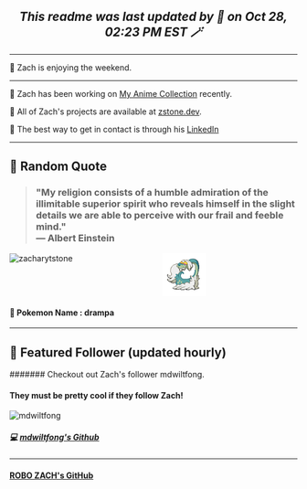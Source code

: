<h2 align="center" style="font-style: italic; font-weight: bold;">This readme was last updated by 🤖 on Oct 28, 02:23 PM EST 🪄 </h2></a>

---

🤖 Zach is enjoying the weekend.

---

🤖 Zach has been working on [My Anime Collection](https://github.com/ZacharyTStone/My-Anime-Collection) recently.

🤖 All of Zach's projects are available at [zstone.dev](https://www.zstone.dev/).

🤖 The best way to get in contact is through his [LinkedIn](https://www.linkedin.com/in/zacharystone42)

---

<!-- Add a Quotes section -->

## 🤖 Random Quote

<h3>
<blockquote>
  "My religion consists of a humble admiration of the illimitable superior spirit who reveals himself in the slight details we are able to perceive with our frail and feeble mind."
<br>— Albert Einstein
</blockquote>
</h3>

<div style="display: flex; flex-wrap: no-wrap; width: 100%; gap: 16px">
        <img width="50%" src="https://github-readme-streak-stats.herokuapp.com/?user=zacharytstone" alt="zacharytstone" />
    <img width="15%" class='poke-img' src='https://raw.githubusercontent.com/PokeAPI/sprites/master/sprites/pokemon/780.png' alt='drampa'/>
</div>

#### 🤖 Pokemon Name : drampa</span>

---

## 🤖 Featured Follower (updated hourly)

####### Checkout out Zach's follower mdwiltfong.

#### They must be pretty cool if they follow Zach!

<img style="width: 10%" class='github-img' src='https://avatars.githubusercontent.com/u/76107997?v=4' alt='mdwiltfong'/>

##### 💻 [mdwiltfong's Github](https://github.com/mdwiltfong)

---

#### [ROBO ZACH's GitHub](https://github.com/ROBO-ZACH)
